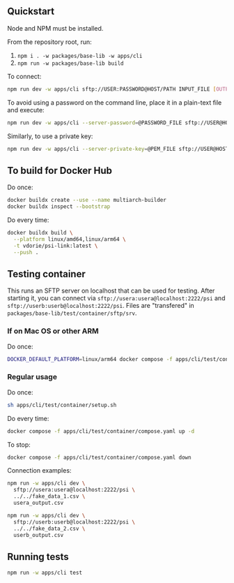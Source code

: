 ## Quickstart

Node and NPM must be installed.

From the repository root, run:

1. `npm i . -w packages/base-lib -w apps/cli`
2. `npm run -w packages/base-lib build`

To connect:

```sh
npm run dev -w apps/cli sftp://USER:PASSWORD@HOST/PATH INPUT_FILE [OUTPUT_FILE]
```

To avoid using a password on the command line, place it in a plain-text file and execute:

```sh
npm run dev -w apps/cli --server-password=@PASSWORD_FILE sftp://USER@HOST/PATH INPUT_FILE 
```

Similarly, to use a private key:

```sh
npm run dev -w apps/cli --server-private-key=@PEM_FILE sftp://USER@HOST/PATH INPUT_FILE 
```

## To build for Docker Hub

Do once:
```sh
docker buildx create --use --name multiarch-builder
docker buildx inspect --bootstrap
```

Do every time:
```sh
docker buildx build \
  --platform linux/amd64,linux/arm64 \
  -t vdorie/psi-link:latest \
  --push .
```

## Testing container

This runs an SFTP server on localhost that can be used for testing. After starting it, you can connect via `sftp://usera:usera@localhost:2222/psi` and `sftp://userb:userb@localhost:2222/psi`. Files are "transfered" in `packages/base-lib/test/container/sftp/srv`.

### If on Mac OS or other ARM

Do once:

```sh
DOCKER_DEFAULT_PLATFORM=linux/arm64 docker compose -f apps/cli/test/container/compose.yaml build
```

### Regular usage

Do once:

```sh
sh apps/cli/test/container/setup.sh
```

Do every time:

```sh
docker compose -f apps/cli/test/container/compose.yaml up -d
```

To stop:

```sh
docker compose -f apps/cli/test/container/compose.yaml down
```

Connection examples:

```sh
npm run -w apps/cli dev \
  sftp://usera:usera@localhost:2222/psi \
  ../../fake_data_1.csv \
  usera_output.csv
```

```sh
npm run -w apps/cli dev \
  sftp://userb:userb@localhost:2222/psi \
  ../../fake_data_2.csv \
  userb_output.csv
```

## Running tests

```sh
npm run -w apps/cli test
```
